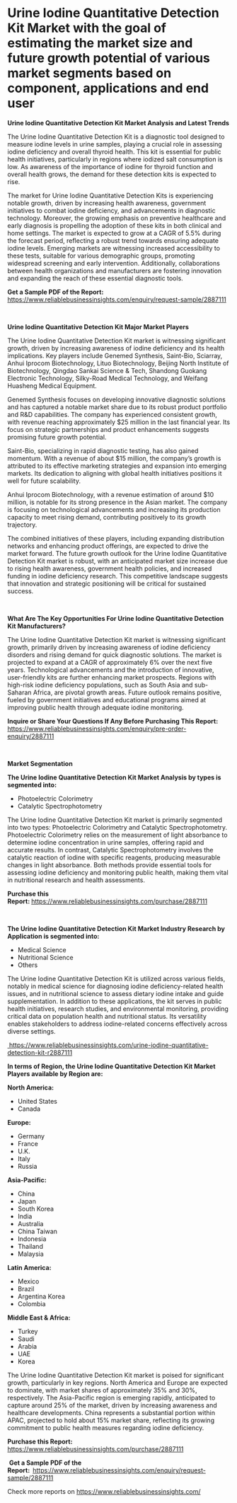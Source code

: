 <p><h1>Urine Iodine Quantitative Detection Kit Market with the goal of estimating the market size and future growth potential of various market segments based on component, applications and end user</h1></p><p><strong>Urine Iodine Quantitative Detection Kit Market Analysis and Latest Trends</strong></p>
<p><p>The Urine Iodine Quantitative Detection Kit is a diagnostic tool designed to measure iodine levels in urine samples, playing a crucial role in assessing iodine deficiency and overall thyroid health. This kit is essential for public health initiatives, particularly in regions where iodized salt consumption is low. As awareness of the importance of iodine for thyroid function and overall health grows, the demand for these detection kits is expected to rise.</p><p>The market for Urine Iodine Quantitative Detection Kits is experiencing notable growth, driven by increasing health awareness, government initiatives to combat iodine deficiency, and advancements in diagnostic technology. Moreover, the growing emphasis on preventive healthcare and early diagnosis is propelling the adoption of these kits in both clinical and home settings. The market is expected to grow at a CAGR of 5.5% during the forecast period, reflecting a robust trend towards ensuring adequate iodine levels. Emerging markets are witnessing increased accessibility to these tests, suitable for various demographic groups, promoting widespread screening and early intervention. Additionally, collaborations between health organizations and manufacturers are fostering innovation and expanding the reach of these essential diagnostic tools.</p></p>
<p><strong>Get a Sample PDF of the Report:&nbsp;</strong> <a href="https://www.reliablebusinessinsights.com/enquiry/request-sample/2887111?utm_campaign=3128&utm_medium=2&utm_source=Github&utm_content=ia&utm_term=13032025&utm_id=urine-iodine-quantitative-detection-kit">https://www.reliablebusinessinsights.com/enquiry/request-sample/2887111</a></p>
<p>&nbsp;</p>
<p><strong>Urine Iodine Quantitative Detection Kit Major Market Players</strong></p>
<p><p>The Urine Iodine Quantitative Detection Kit market is witnessing significant growth, driven by increasing awareness of iodine deficiency and its health implications. Key players include Genemed Synthesis, Saint-Bio, Sciarray, Anhui Iprocom Biotechnology, Lituo Biotechnology, Beijing North Institute of Biotechnology, Qingdao Sankai Science & Tech, Shandong Guokang Electronic Technology, Silky-Road Medical Technology, and Weifang Huasheng Medical Equipment.</p><p>Genemed Synthesis focuses on developing innovative diagnostic solutions and has captured a notable market share due to its robust product portfolio and R&D capabilities. The company has experienced consistent growth, with revenue reaching approximately $25 million in the last financial year. Its focus on strategic partnerships and product enhancements suggests promising future growth potential.</p><p>Saint-Bio, specializing in rapid diagnostic testing, has also gained momentum. With a revenue of about $15 million, the company’s growth is attributed to its effective marketing strategies and expansion into emerging markets. Its dedication to aligning with global health initiatives positions it well for future scalability.</p><p>Anhui Iprocom Biotechnology, with a revenue estimation of around $10 million, is notable for its strong presence in the Asian market. The company is focusing on technological advancements and increasing its production capacity to meet rising demand, contributing positively to its growth trajectory.</p><p>The combined initiatives of these players, including expanding distribution networks and enhancing product offerings, are expected to drive the market forward. The future growth outlook for the Urine Iodine Quantitative Detection Kit market is robust, with an anticipated market size increase due to rising health awareness, government health policies, and increased funding in iodine deficiency research. This competitive landscape suggests that innovation and strategic positioning will be critical for sustained success.</p></p>
<p>&nbsp;</p>
<p><strong>What Are The Key Opportunities For Urine Iodine Quantitative Detection Kit Manufacturers?</strong></p>
<p><p>The Urine Iodine Quantitative Detection Kit market is witnessing significant growth, primarily driven by increasing awareness of iodine deficiency disorders and rising demand for quick diagnostic solutions. The market is projected to expand at a CAGR of approximately 6% over the next five years. Technological advancements and the introduction of innovative, user-friendly kits are further enhancing market prospects. Regions with high-risk iodine deficiency populations, such as South Asia and sub-Saharan Africa, are pivotal growth areas. Future outlook remains positive, fueled by government initiatives and educational programs aimed at improving public health through adequate iodine monitoring.</p></p>
<p><strong>Inquire or Share Your Questions If Any Before Purchasing This Report:</strong> <a href="https://www.reliablebusinessinsights.com/enquiry/pre-order-enquiry/2887111?utm_campaign=3128&utm_medium=2&utm_source=Github&utm_content=ia&utm_term=13032025&utm_id=urine-iodine-quantitative-detection-kit">https://www.reliablebusinessinsights.com/enquiry/pre-order-enquiry/2887111</a></p>
<p>&nbsp;</p>
<p><strong>Market Segmentation</strong></p>
<p><strong>The Urine Iodine Quantitative Detection Kit Market Analysis by types is segmented into:</strong></p>
<p><ul><li>Photoelectric Colorimetry</li><li>Catalytic Spectrophotometry</li></ul></p>
<p><p>The Urine Iodine Quantitative Detection Kit market is primarily segmented into two types: Photoelectric Colorimetry and Catalytic Spectrophotometry. Photoelectric Colorimetry relies on the measurement of light absorbance to determine iodine concentration in urine samples, offering rapid and accurate results. In contrast, Catalytic Spectrophotometry involves the catalytic reaction of iodine with specific reagents, producing measurable changes in light absorbance. Both methods provide essential tools for assessing iodine deficiency and monitoring public health, making them vital in nutritional research and health assessments.</p></p>
<p><strong>Purchase this Report:&nbsp;</strong><a href="https://www.reliablebusinessinsights.com/purchase/2887111?utm_campaign=3128&utm_medium=2&utm_source=Github&utm_content=ia&utm_term=13032025&utm_id=urine-iodine-quantitative-detection-kit">https://www.reliablebusinessinsights.com/purchase/2887111</a></p>
<p>&nbsp;</p>
<p><strong>The Urine Iodine Quantitative Detection Kit Market Industry Research by Application is segmented into:</strong></p>
<p><ul><li>Medical Science</li><li>Nutritional Science</li><li>Others</li></ul></p>
<p><p>The Urine Iodine Quantitative Detection Kit is utilized across various fields, notably in medical science for diagnosing iodine deficiency-related health issues, and in nutritional science to assess dietary iodine intake and guide supplementation. In addition to these applications, the kit serves in public health initiatives, research studies, and environmental monitoring, providing critical data on population health and nutritional status. Its versatility enables stakeholders to address iodine-related concerns effectively across diverse settings.</p></p>
<p><a href="https://www.reliablebusinessinsights.com/urine-iodine-quantitative-detection-kit-r2887111?utm_campaign=3128&utm_medium=2&utm_source=Github&utm_content=ia&utm_term=13032025&utm_id=urine-iodine-quantitative-detection-kit">&nbsp;https://www.reliablebusinessinsights.com/urine-iodine-quantitative-detection-kit-r2887111</a></p>
<p><strong>In terms of Region, the Urine Iodine Quantitative Detection Kit Market Players available by Region are:</strong></p>
<p>
    <p> <strong> North America: </strong>
        <ul>
            <li>United States</li>
            <li>Canada</li>
        </ul>
        </p> 
    <p> <strong> Europe: </strong>
        <ul>
            <li>Germany</li>
            <li>France</li>
            <li>U.K.</li>
            <li>Italy</li>
            <li>Russia</li>
        </ul>
        </p> 
    <p> <strong> Asia-Pacific: </strong>
        <ul>
            <li>China</li>
            <li>Japan</li>
            <li>South Korea</li>
            <li>India</li>
            <li>Australia</li>
            <li>China Taiwan</li>
            <li>Indonesia</li>
            <li>Thailand</li>
            <li>Malaysia</li>
        </ul>
        </p> 
    <p> <strong> Latin America: </strong>
        <ul>
            <li>Mexico</li>
            <li>Brazil</li>
            <li>Argentina Korea</li>
            <li>Colombia</li>
        </ul>
        </p> 
    <p> <strong> Middle East & Africa: </strong>
        <ul>
            <li>Turkey</li>
            <li>Saudi</li>
            <li>Arabia</li>
            <li>UAE</li>
            <li>Korea</li>
        </ul>
    </p>
    </p>
<p><p>The Urine Iodine Quantitative Detection Kit market is poised for significant growth, particularly in key regions. North America and Europe are expected to dominate, with market shares of approximately 35% and 30%, respectively. The Asia-Pacific region is emerging rapidly, anticipated to capture around 25% of the market, driven by increasing awareness and healthcare developments. China represents a substantial portion within APAC, projected to hold about 15% market share, reflecting its growing commitment to public health measures regarding iodine deficiency.</p></p>
<p><strong>Purchase this Report: </strong><a href="https://www.reliablebusinessinsights.com/purchase/2887111?utm_campaign=3128&utm_medium=2&utm_source=Github&utm_content=ia&utm_term=13032025&utm_id=urine-iodine-quantitative-detection-kit">https://www.reliablebusinessinsights.com/purchase/2887111</a></p>
<p>&nbsp;<strong>Get a Sample PDF of the Report:&nbsp;&nbsp;</strong><a href="https://www.reliablebusinessinsights.com/enquiry/request-sample/2887111?utm_campaign=3128&utm_medium=2&utm_source=Github&utm_content=ia&utm_term=13032025&utm_id=urine-iodine-quantitative-detection-kit">https://www.reliablebusinessinsights.com/enquiry/request-sample/2887111</a></p>
<p><strong></strong></p>
<p>Check more reports on <a href="https://www.reliablebusinessinsights.com/?utm_campaign=3128&utm_medium=2&utm_source=Github&utm_content=ia&utm_term=13032025&utm_id=urine-iodine-quantitative-detection-kit">https://www.reliablebusinessinsights.com/</a></p>